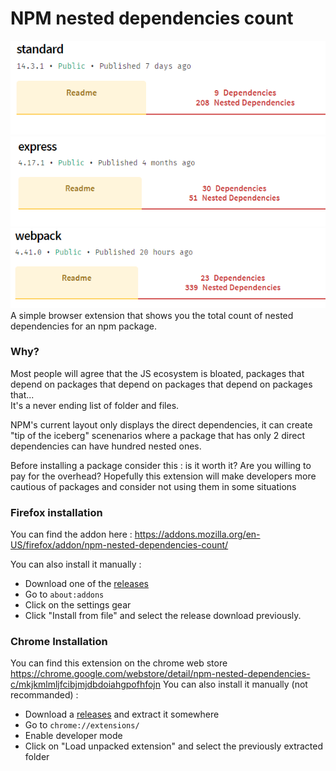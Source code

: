 # NPM nested dependencies count
![standard dependencies, 9 direct dependencies, 208 nested dependencies](docs/standard-dependencies.png)  
![express dependencies, 30 direct dependencies, 51 nested dependencies](docs/express-dependencies.png)  
![webpack dependencies, 23 direct dependencies, 339 nested dependencies](docs/webpack-dependencies.png)  
A simple browser extension that shows you the total count of nested dependencies for an npm package.

### Why?
Most people will agree that the JS ecosystem is bloated, packages that depend on packages that depend on packages that depend on packages that...  
It's a never ending list of folder and files.  

NPM's current layout only displays the direct dependencies, it can create "tip of the iceberg" scenenarios where a package that has only 2 direct dependencies can have hundred nested ones.

Before installing a package consider this : is it worth it? Are you willing to pay for the overhead?
Hopefully this extension will make developers more cautious of packages and consider not using them in some situations

### Firefox installation
You can find the addon here : https://addons.mozilla.org/en-US/firefox/addon/npm-nested-dependencies-count/  

You can also install it manually : 
* Download one of the [releases](https://github.com/bibo5088/npm-nested-dep/releases)
* Go to `about:addons`
* Click on the settings gear 
* Click "Install from file" and select the release download previously. 

### Chrome Installation
You can find this extension on the chrome web store https://chrome.google.com/webstore/detail/npm-nested-dependencies-c/mkjkmlmljfcibjmjdbdoiahgpofhfojn
You can also install it manually (not recommanded) :

* Download a [releases](https://github.com/bibo5088/npm-nested-dep/releases) and extract it somewhere
* Go to `chrome://extensions/`
* Enable developer mode
* Click on "Load unpacked extension" and select the previously extracted folder
